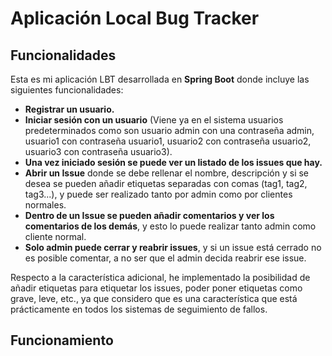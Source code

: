 # Aplicación Local Bug Tracker

## Funcionalidades

Esta es mi aplicación LBT desarrollada en **Spring Boot** donde incluye las siguientes funcionalidades:

- **Registrar un usuario.**
- **Iniciar sesión con un usuario** (Viene ya en el sistema usuarios predeterminados como son usuario admin con una contraseña admin, usuario1 con contraseña usuario1, usuario2 con contraseña usuario2, usuario3 con contraseña usuario3).
- **Una vez iniciado sesión se puede ver un listado de los issues que hay.**
- **Abrir un Issue** donde se debe rellenar el nombre, descripción y si se desea se pueden añadir etiquetas separadas con comas (tag1, tag2, tag3...), y puede ser realizado tanto por admin como por clientes normales.
- **Dentro de un Issue se pueden añadir comentarios y ver los comentarios de los demás**, y esto lo puede realizar tanto admin como cliente normal.
- **Solo admin puede cerrar y reabrir issues**, y si un issue está cerrado no es posible comentar, a no ser que el admin decida reabrir ese issue.

Respecto a la característica adicional, he implementado la posibilidad de añadir etiquetas para etiquetar los issues, poder poner etiquetas como grave, leve, etc., ya que considero que es una característica que está prácticamente en todos los sistemas de seguimiento de fallos.

## Funcionamiento

